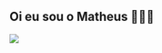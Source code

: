 ## Oi eu sou o Matheus 🧑‍🦲🏀 


![](https://github.com/theuzinmarvado/theuzinmarvado/assets/172047538/365ff0ae-a3ae-4fac-9ff6-5fa4e0788302)
